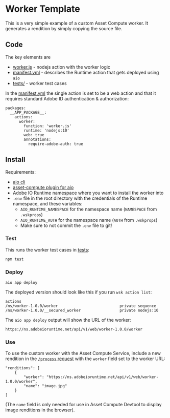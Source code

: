 # Worker Template

This is a very simple example of a custom Asset Compute worker. It generates a rendition by simply copying the source file.

## Code

The key elements are
- [worker.js](worker.js) - nodejs action with the worker logic
- [manifest.yml](manifest.yml) - describes the Runtime action that gets deployed using `aio`
- [tests/](tests) - worker test cases

In the [manifest.yml](manifest.yml) the single action is set to be a web action and that it requires standard Adobe ID authentication & authorization:

```
packages:
  __APP_PACKAGE__:
    actions:
      worker:
        function: 'worker.js'
        runtime: 'nodejs:10'
        web: true
        annotations:
          require-adobe-auth: true
```

## Install

Requirements:

* [aio cli](https://github.com/adobe/aio-cli)
* [asset-compute plugin for aio](https://github.com/adobe/aio-cli-plugin-asset-compute) 
* Adobe IO Runtime namespace where you want to install the worker into
* `.env` file in the root directory with the credentials of the Runtime namespace, and these variables:
  - `AIO_RUNTIME_NAMESPACE` for the namespace name (`NAMESPACE` from `.wskprops`)
  - `AIO_RUNTIME_AUTH` for the namespace name (`AUTH` from `.wskprops`)
  - Make sure to not commit the `.env` file to git!

### Test

This runs the worker test cases in [tests](tests):

```
npm test
```

### Deploy

```
aio app deploy
```

The deployed version should look like this if you run `wsk action list`:

```
actions
/ns/worker-1.0.0/worker                           private sequence
/ns/worker-1.0.0/__secured_worker                 private nodejs:10
```

The `aio app deploy` output will show the URL of the worker:

```
https://ns.adobeioruntime.net/api/v1/web/worker-1.0.0/worker
```

### Use

To use the custom worker with the Asset Compute Service, include a new rendition in the [`/process` request](https://git.corp.adobe.com/nui/nui/blob/master/doc/api.md#process) with the `worker` field set to the worker URL:

```
"renditions": [
    {
        "worker": "https://ns.adobeioruntime.net/api/v1/web/worker-1.0.0/worker",
        "name": "image.jpg"
    }
]
```

(The `name` field is only needed for use in Asset Compute Devtool to display image renditions in the browser).
